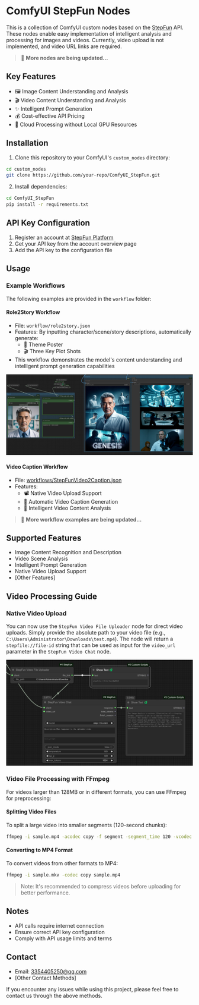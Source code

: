 # ComfyUI StepFun Nodes

This is a collection of ComfyUI custom nodes based on the [StepFun](https://platform.stepfun.com/) API. These nodes enable easy implementation of intelligent analysis and processing for images and videos.
Currently, video upload is not implemented, and video URL links are required.
> 🚧 **More nodes are being updated...**

## Key Features

- 🖼️ Image Content Understanding and Analysis
- 🎬 Video Content Understanding and Analysis
- ✨ Intelligent Prompt Generation
- 💰 Cost-effective API Pricing
- 🚀 Cloud Processing without Local GPU Resources

## Installation

1. Clone this repository to your ComfyUI's `custom_nodes` directory:
```bash
cd custom_nodes
git clone https://github.com/your-repo/ComfyUI_StepFun.git
```

2. Install dependencies:
```bash
cd ComfyUI_StepFun
pip install -r requirements.txt
```

## API Key Configuration

1. Register an account at [StepFun Platform](https://platform.stepfun.com/account-overview)
2. Get your API key from the account overview page
3. Add the API key to the configuration file

## Usage

### Example Workflows

The following examples are provided in the `workflow` folder:

#### Role2Story Workflow
- File: `workflow/role2story.json`
- Features: By inputting character/scene/story descriptions, automatically generate:
  - 🎨 Theme Poster
  - 🎬 Three Key Plot Shots
- This workflow demonstrates the model's content understanding and intelligent prompt generation capabilities

![Role2Story Workflow Example](imgs/role2story.jpg)

#### Video Caption Workflow
- File: [workflows/StepFunVideo2Caption.json](workflows/StepFunVideo2Caption.json)
- Features:
  - 📽️ Native Video Upload Support
  - 📝 Automatic Video Caption Generation
  - 🤖 Intelligent Video Content Analysis

> 🚧 **More workflow examples are being updated...**

## Supported Features

- Image Content Recognition and Description
- Video Scene Analysis
- Intelligent Prompt Generation
- Native Video Upload Support
- [Other Features]

## Video Processing Guide

### Native Video Upload
You can now use the `StepFun Video File Uploader` node for direct video uploads. Simply provide the absolute path to your video file (e.g., `C:\Users\Administrator\Downloads\test.mp4`). The node will return a `stepfile://file-id` string that can be used as input for the `video_url` parameter in the `StepFun Video Chat` node.

![Video Chat Example](imgs/videochat.png)

### Video File Processing with FFmpeg
For videos larger than 128MB or in different formats, you can use FFmpeg for preprocessing:

#### Splitting Video Files
To split a large video into smaller segments (120-second chunks):
```bash
ffmpeg -i sample.mp4 -acodec copy -f segment -segment_time 120 -vcodec copy -reset_timestamps 1 -map 0 output_time_%d.mp4
```

#### Converting to MP4 Format
To convert videos from other formats to MP4:
```bash
ffmpeg -i sample.mkv -codec copy sample.mp4
```

> Note: It's recommended to compress videos before uploading for better performance.

## Notes

- API calls require internet connection
- Ensure correct API key configuration
- Comply with API usage limits and terms

## Contact

- Email: 3354405250@qq.com
- [Other Contact Methods]

If you encounter any issues while using this project, please feel free to contact us through the above methods.
